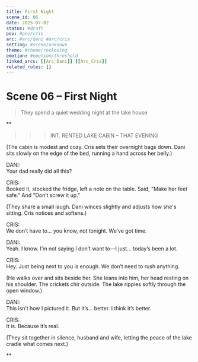 ```yaml
---
title: First Night
scene_id: 06
date: 2025-07-02
status: #draft
pov: #pov/cris
arc: #arc/dani #arc/cris
setting: #scene/unknown
theme: #theme/reckoning
emotion: #emotion/threshold
linked_arcs: [[Arc_Dani]] [[Arc_Cris]]
related_rules: []
---
```


# Scene 06 – First Night

> They spend a quiet wedding night at the lake house

**

>>>INT. RENTED LAKE CABIN – THAT EVENING

(The cabin is modest and cozy. Cris sets their overnight bags down. Dani sits slowly on the edge of the bed, running a hand across her belly.)

DANI:  
Your dad really did all this?

CRIS:  
Booked it, stocked the fridge, left a note on the table. Said, "Make her feel safe." And "Don’t screw it up."

(They share a small laugh. Dani winces slightly and adjusts how she's sitting. Cris notices and softens.)

CRIS:  
We don’t have to... you know, not tonight. We’ve got time.

DANI:  
Yeah. I know. I’m not saying I don’t want to—I just... today’s been a lot.

CRIS:  
Hey. Just being next to you is enough. We don’t need to rush anything.

(He walks over and sits beside her. She leans into him, her head resting on his shoulder. The crickets chir outside. The lake ripples softly through the open window.)

DANI:  
This isn’t how I pictured it. But it’s... better. I think it’s better.

CRIS:  
It is. Because it’s real.

(They sit together in silence, husband and wife, letting the peace of the lake cradle what comes next.)

**